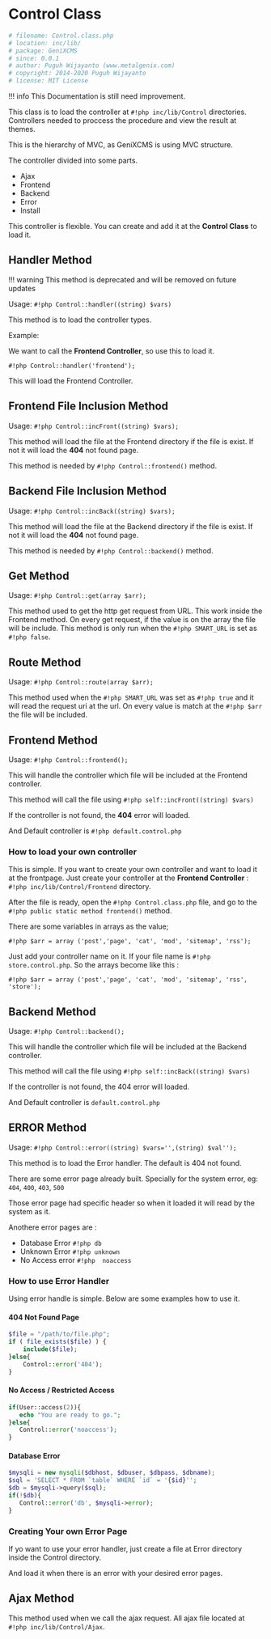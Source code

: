 # Control Class

```php
# filename: Control.class.php
# location: inc/lib/
# package: GeniXCMS
# since: 0.0.1
# author: Puguh Wijayanto (www.metalgenix.com)
# copyright: 2014-2020 Puguh Wijayanto
# license: MIT License
```

!!! info
    This Documentation is still need improvement.

This class is to load the controller at `#!php inc/lib/Control` directories. Controllers needed to proccess the procedure and view the result at themes. 

This is the hierarchy of MVC, as GeniXCMS is using MVC structure. 

The controller divided into some parts.

- Ajax
- Frontend
- Backend
- Error
- Install

This controller is flexible. You can create and add it at the **Control Class** to load it. 

## Handler Method

!!! warning
    This method is deprecated and will be removed on future updates

Usage: `#!php Control::handler((string) $vars)`

This method is to load the controller types.

Example: 

We want to call the **Frontend Controller**, so use this to load it. 

`#!php Control::handler('frontend');`

This will load the Frontend Controller.

## Frontend File Inclusion Method

Usage: `#!php Control::incFront((string) $vars);`

This method will load the file at the Frontend directory if the file is exist. If not it will load the **404** not found page. 

This method is needed by `#!php Control::frontend()` method. 



## Backend File Inclusion Method

Usage: `#!php Control::incBack((string) $vars);`

This method will load the file at the Backend directory if the file is exist. If not it will load the **404** not found page. 

This method is needed by `#!php Control::backend()` method. 

## Get Method 

Usage: `#!php Control::get(array $arr);`

This method used to get the http get request from URL. This work inside the Frontend method. On every get request, if the value is on the array the file will be include. This method is only run when the `#!php SMART_URL` is set as `#!php false`.

## Route Method

Usage: `#!php Control::route(array $arr);`

This method used when the `#!php SMART_URL` was set as `#!php true` and it will read the request uri at the url. On every value is match at the `#!php $arr` the file will be included.


## Frontend Method

Usage: `#!php Control::frontend();`

This will handle the controller which file will be included at the Frontend controller.

This method will call the file using `#!php self::incFront((string) $vars)`

If the controller is not found, the **404** error will loaded.

And Default controller is `#!php default.control.php`


### How to load your own controller

This is simple. If you want to create your own controller and want to load it at the frontpage. Just create your controller at the **Frontend Controller** : `#!php inc/lib/Control/Frontend` directory. 

After the file is ready, open the `#!php Control.class.php` file, and go to the `#!php public static method frontend()` method. 

There are some variables in arrays as the value; 

`#!php $arr = array ('post','page', 'cat', 'mod', 'sitemap', 'rss');`

Just add your controller name on it. If your file name is `#!php store.control.php`. So the arrays become like this :

`#!php $arr = array ('post','page', 'cat', 'mod', 'sitemap', 'rss', 'store');`


## Backend Method

Usage: `#!php Control::backend();`

This will handle the controller which file will be included at the Backend controller.

This method will call the file using `#!php self::incBack((string) $vars)`

If the controller is not found, the 404 error will loaded.

And Default controller is `default.control.php`



## ERROR Method

Usage: `#!php Control::error((string) $vars='',(string) $val'');`


This method is to load the Error handler. The default is 404 not found. 

There are some error page already built. Specially for the system error, eg: `404`, `400`, `403`, `500`

Those error page had specific header so when it loaded it will read by the system as it.

Anothere error pages are : 

- Database Error `#!php db`
- Unknown Error `#!php unknown`
- No Access error `#!php  noaccess`

### How to use Error Handler

Using error handle is simple. Below are some examples how to use it.

#### 404 Not Found Page
```php
$file = "/path/to/file.php";
if ( file_exists($file) ) {
    include($file);
}else{
    Control::error('404');
}
```


#### No Access / Restricted Access

```php
if(User::access(2)){
   echo "You are ready to go.";
}else{
   Control::error('noaccess');
}
```


#### Database Error 

```php
$mysqli = new mysqli($dbhost, $dbuser, $dbpass, $dbname);
$sql = 'SELECT * FROM `table` WHERE `id` = '{$id}'';
$db = $mysqli->query($sql);
if(!$db){
   Control::error('db', $mysqli->error);
}
```



### Creating Your own Error Page

If yo want to use your error handler, just create a file at Error directory inside the Control directory.

And load it when there is an error with your desired error pages.


## Ajax Method

This method used when we call the ajax request. All ajax file located at `#!php inc/lib/Control/Ajax`. 



